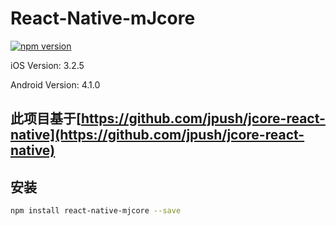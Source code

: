# React-Native-mJcore

[![npm version](https://badge.fury.io/js/react-native-mjcore.svg)](https://badge.fury.io/js/react-native-mjcore)

iOS Version: 3.2.5

Android Version: 4.1.0

## 此项目基于[https://github.com/jpush/jcore-react-native](https://github.com/jpush/jcore-react-native)

## 安装

```sh
npm install react-native-mjcore --save
```
